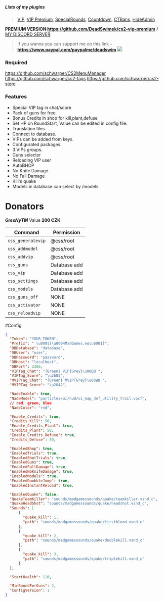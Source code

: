 
##### Lists of my plugins
> [VIP](https://github.com/DeadSwimek/cs2-vip), [VIP Premium](https://github.com/DeadSwimek/cs2-vip-premium), [SpecialRounds](https://github.com/DeadSwimek/cs2-specialrounds), [Countdown](https://github.com/DeadSwimek/cs2-countdown), [CTBans](https://github.com/DeadSwimek/cs2-ctban), [HideAdmin](https://github.com/DeadSwimek/cs2-hideadmin)


                


**PREMIUM VERSION https://github.com/DeadSwimek/cs2-vip-premium** / [MY DISCORD SERVER](https://discord.gg/WNK777rhwg)
> If you wanna you can support me on this link - **https://www.paypal.com/paypalme/deadswim**
![](https://camo.githubusercontent.com/6f4dcc3ce2ec908ab308be1f42581be46c9bb46cc9958637cc6044f640ed835f/68747470733a2f2f63646e2e646973636f72646170702e636f6d2f6174746163686d656e74732f313137363533373237323732343735383634382f313137363533373237323938303630373133382f7669702e706e67)

### Required
https://github.com/schwarper/CS2MenuManager
https://github.com/schwarper/cs2-tags
https://github.com/schwarper/cs2-store

### Features
- Special VIP tag in chat/score. 
- Pack of guns for free.
- Bonus Credits in shop for kill,plant,defuse
- Set HP on RoundStart, Value can be edited in config file.
- Translation files.
- Connect to database.
- VIPs can be added from keys.
- Configurated packages.
- 3 VIPs groups.
- Guns selector
- Reloading VIP user
- AutoBHOP
- No Knife Damage
- No Fall Damage
- Kill's quake
- Models in database can select by /models


# Donators
***GreeNyTM*** Value **200 CZK**

| Command      | Permission   |
| ------------ | ------------ |
| `css_generatevip`    | @css/root     |
| `css_addmodel`    | @css/root     |
| `css_addvip`    | @css/root     |
| `css_guns`    | Database add     |
| `css_vip`    | Database add     |
| `css_settings`    | Database add     |
| `css_models`    | Database add     |
| `css_guns_off`  | NONE   |
| `css_activator`  | NONE   |
| `css_reloadvip` | NONE  |

#Config

```JSON
{
  "Token": "YOUR_TOKEN",
  "Prefix": " \u0001[\u0004MadGames.eu\u0001]",
  "DBDatabase": "database",
  "DBUser": "user",
  "DBPassword": "password",
  "DBHost": "localhost",
  "DBPort": 3306,
  "VIPTag_Chat": "{Green} VIP{Grey}\u00BB ",
  "VIPTag_Score": "\u2605",
  "MVIPTag_Chat": "{Green} MVIP{Grey}\u00BB ",
  "MVIPTag_Score": "\u2042",

  "NadeEnable": true,
  "NadeModel": "particles/ui/hud/ui_map_def_utility_trail.vpcf",
  // red, green, blue
  "NadeColor": "red",

  "Enable_Credits": true,
  "Credits_Kill": 50,
  "Enable_Credits_Plant": true,
  "Credits_Plant": 50,
  "Enable_Credits_Defuse": true,
  "Credits_Defuse": 50,

  "EnabledBhop": true,
  "EnabledTrials": true,
  "EnabledShotTrials": true,
  "EnabledGuns": true,
  "EnabledFallDamage": true,
  "EnabledNoKnifeDamage": true,
  "EnabledModels": true,
  "EnabledDoubbleJump": true,
  "EnabledInstantReload": true,

  "EnabledQuake": false,
  "QuakeTeamKiller": "sounds/madgamessounds/quake/teamkiller.vsnd_c",
  "QuakeHeadShot": "sounds/madgamessounds/quake/headshot.vsnd_c",
  "Sounds": [
      {
        "quake_kill": 1,
        "path": "sounds/madgamessounds/quake/firstblood.vsnd_c"
      },
      {
        "quake_kill": 2,
        "path": "sounds/madgamessounds/quake/doublekill.vsnd_c"
      },
      {
        "quake_kill": 3,
        "path": "sounds/madgamessounds/quake/triplekill.vsnd_c"
      }
  ],

  "StartHealth": 110,

  "MinRoundForGuns": 2,
  "ConfigVersion": 1
}
```

